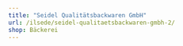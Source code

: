```yaml
---
title: "Seidel Qualitätsbackwaren GmbH"
url: /ilsede/seidel-qualitaetsbackwaren-gmbh-2/
shop: Bäckerei
---
```

